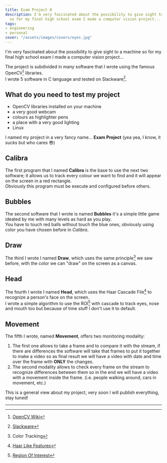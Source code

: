 ```yaml
---
title: Exam Project 0
description: I'm very fascinated about the possibility to give sight to a machine
  so for my final high school exam I made a computer vision project...
tags:
- engineering
- personal
cover: "/assets/images/covers/eyes.jpg"
---
```



I'm very fascinated about the possibility to give sight to a machine so for my final high school exam I made a computer vision project...

The project is subdivided in many software that I wrote using the famous OpenCV[^1] libraries.   
I wrote 5 software in C language and tested on Slackware[^2].

## What do you need to test my project
* OpenCV libraries installed on your machine
* a very good webcam
* colours as highlighter pens
* a place with a very good lighting
* Linux

I named my project in a very fancy name... **Exam Project** (yea yea, I know, it sucks but who cares :sunglasses:)   

## Calibra
The first program that I named **Calibra** is the base to use the next two software; it allows us to track every colour we want to find and it will appear on the screen in a red rectangle.   
Obviously this program must be execute and configured before others.

## Bubbles
The second software that I wrote is named **Bubbles** it's a simple little game ideated by me with many levels as hard as you play.   
You have to touch red balls without touch the blue ones, obviously using color you have chosen before in *Calibra*.

## Draw
The third I wrote I named **Draw**, which uses the same principle[^3] we saw before, with the color we can "draw" on the screen as a canvas.

## Head
The fourth I wrote I named **Head**, which uses the Haar Cascade File[^4] to recognize a person's face on the screen.   
I wrote a simple algorithm to use the ROI[^5] with cascade to track eyes, nose and mouth too but because of time stuff I don't use it to default.

## Movement
The fifth I wrote, named **Movement**, offers two monitoring modality:

1. The first one allows to take a frame and to compare it with the stream, if there are differences the software will take that frames to put it together to make a video so as final result we will have a video with date and time over the frame with **ONLY** the changes.
2. The second modality allows to check every frame on the stream to recognize differences between them so in the end we will have a video with a movement inside the frame. (i.e. people walking around, cars in movement, etc.)


This is a general view about my project, very soon I will publish everything, stay tuned!

* * *

[^1]: [OpenCV Wiki](http://opencv.willowgarage.com/wiki/)
[^2]: [Slackware](http://slackware.com)
[^3]: Color Tracking
[^4]: [Haar Like Features](https://en.wikipedia.org/wiki/Haar-like_features)
[^5]: [Region Of Interest](https://en.wikipedia.org/wiki/Region_of_interest)


